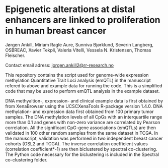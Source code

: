 # Epigenetic alterations at distal enhancers are linked to proliferation in human breast cancer

Jørgen Ankill, Miriam Ragle Aure, Sunniva Bjørklund, Severin Langberg, OSBREAC, Xavier Tekpli, Valeria Vitelli, Vessela N. Kristensen, Thomas Fleischer.

Contact email adress: jorgen.ankill2@rr-research.no

This repository contains the script used for genome-wide expression methylation Quantitative Trait Loci analysis (emQTL) in the manuscript refered to above and example data for running the code. This is a simplified code that may be used to perform emQTL analysis in the example dataset.

DNA methyaltion-, expression- and clinical example data is first obtained by from XenaBrowser using the UCSCXenaTools R-package version 1.4.0. DNA methylation- and expression data first obtained from 100 primary tumor samples. The DNA methylation levels of all CpGs with an interquartile range more than 0.1 and genes with non-zero variance are correlated by Pearson correlation. All the significant CpG-gene associations (emQTLs) are then validated in 100 other random samples from the same dataset in TCGA. In the manuscript, validation was performed in two independent breast cancer cohorts (OSL2 and TCGA). The inverse correlation coefficient values (correlation coefficient*-1) are then biclustered by spectral co-clustering. The Python code necessary for the biclustering is included in the Spectral co-clustering folder. 

